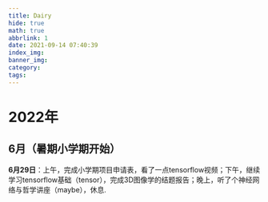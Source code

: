 ```yaml
---
title: Dairy
hide: true
math: true
abbrlink: 1
date: 2021-09-14 07:40:39
index_img:
banner_img:
category:
tags:
---
```


# 2022年

## 6月（暑期小学期开始）

**6月29日**：上午，完成小学期项目申请表，看了一点tensorflow视频；下午，继续学习tensorflow基础（tensor），完成3D图像学的结题报告；晚上，听了个神经网络与哲学讲座（maybe），休息.


